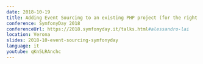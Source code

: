 ```yaml
---
date: 2018-10-19
title: Adding Event Sourcing to an existing PHP project (for the right reasons)
conference: SymfonyDay 2018
conferenceUrl: https://2018.symfonyday.it/talks.html#alessandro-lai
location: Verona
slides: 2018-10-event-sourcing-symfonyday
language: it
youtube: qKn5LRAnchc
---
```

